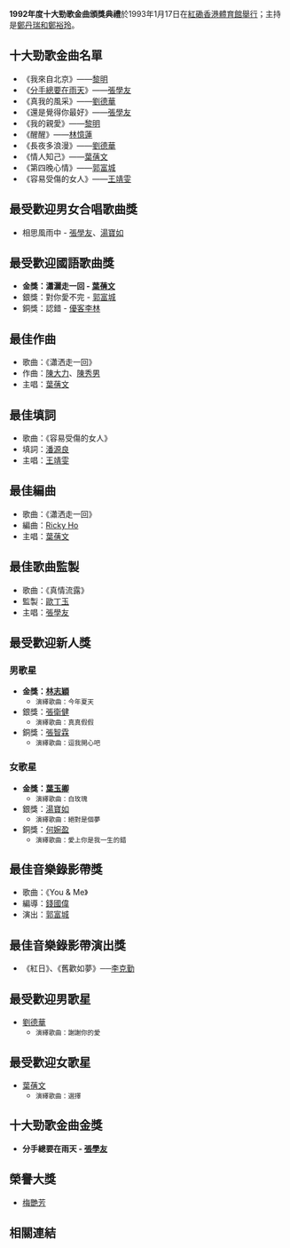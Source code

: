 **1992年度十大勁歌金曲頒獎典禮**於1993年1月17日在[紅磡香港體育館舉行](https://zh.wikipedia.org/wiki/紅磡香港體育館 "wikilink")；主持是[鄭丹瑞和](../Page/鄭丹瑞.md "wikilink")[鄭裕玲](../Page/鄭裕玲.md "wikilink")。

## 十大勁歌金曲名單

  - 《我來自北京》——[黎明](../Page/黎明.md "wikilink")
  - 《[分手總要在雨天](https://zh.wikipedia.org/wiki/分手總要在雨天 "wikilink")》——[張學友](https://zh.wikipedia.org/wiki/張學友 "wikilink")
  - 《真我的風采》——[劉德華](../Page/劉德華.md "wikilink")
  - 《還是覺得你最好》——[張學友](https://zh.wikipedia.org/wiki/張學友 "wikilink")
  - 《我的親愛》——[黎明](../Page/黎明.md "wikilink")
  - 《醒醒》——[林憶蓮](../Page/林憶蓮.md "wikilink")
  - 《長夜多浪漫》——[劉德華](../Page/劉德華.md "wikilink")
  - 《情人知己》——[葉蒨文](../Page/葉蒨文.md "wikilink")
  - 《第四晚心情》——[郭富城](../Page/郭富城.md "wikilink")
  - 《容易受傷的女人》——[王靖雯](https://zh.wikipedia.org/wiki/王靖雯 "wikilink")

## 最受歡迎男女合唱歌曲獎

  - 相思風雨中 -
    [張學友](https://zh.wikipedia.org/wiki/張學友 "wikilink")、[湯寶如](../Page/湯寶如.md "wikilink")

## 最受歡迎國語歌曲獎

  - **金獎：瀟灑走一回 - [葉蒨文](../Page/葉蒨文.md "wikilink")**
  - 銀獎：對你愛不完 - [郭富城](../Page/郭富城.md "wikilink")
  - 銅獎：認錯 - [優客李林](https://zh.wikipedia.org/wiki/優客李林 "wikilink")

## 最佳作曲

  - 歌曲：《瀟洒走一回》
  - 作曲：[陳大力](https://zh.wikipedia.org/wiki/陳大力 "wikilink")、[陳秀男](https://zh.wikipedia.org/wiki/陳秀男 "wikilink")
  - 主唱：[葉蒨文](../Page/葉蒨文.md "wikilink")

## 最佳填詞

  - 歌曲：《容易受傷的女人》
  - 填詞：[潘源良](https://zh.wikipedia.org/wiki/潘源良 "wikilink")
  - 主唱：[王靖雯](https://zh.wikipedia.org/wiki/王靖雯 "wikilink")

## 最佳編曲

  - 歌曲：《瀟洒走一回》
  - 編曲：[Ricky Ho](https://zh.wikipedia.org/wiki/Ricky_Ho "wikilink")
  - 主唱：[葉蒨文](../Page/葉蒨文.md "wikilink")

## 最佳歌曲監製

  - 歌曲：《真情流露》
  - 監製：[歐丁玉](../Page/歐丁玉.md "wikilink")
  - 主唱：[張學友](https://zh.wikipedia.org/wiki/張學友 "wikilink")

## 最受歡迎新人獎

### 男歌星

  - **金獎：[林志穎](https://zh.wikipedia.org/wiki/林志穎 "wikilink")**
      - <small>演繹歌曲：今年夏天</small>
  - 銀獎：[張衛健](../Page/張衛健.md "wikilink")
      - <small>演繹歌曲：真真假假</small>
  - 銅獎：[張智霖](../Page/張智霖.md "wikilink")
      - <small>演繹歌曲：逗我開心吧</small>

### 女歌星

  - **金獎：[葉玉卿](../Page/葉玉卿.md "wikilink")**
      - <small>演繹歌曲：白玫瑰</small>
  - 銀獎：[湯寶如](../Page/湯寶如.md "wikilink")
      - <small>演繹歌曲：絕對是個夢</small>
  - 銅獎：[何婉盈](https://zh.wikipedia.org/wiki/何婉盈 "wikilink")
      - <small>演繹歌曲：愛上你是我一生的錯</small>

## 最佳音樂錄影帶獎

  - 歌曲：《You & Me》
  - 編導：[錢國偉](https://zh.wikipedia.org/wiki/錢國偉_\(監製\) "wikilink")
  - 演出：[郭富城](../Page/郭富城.md "wikilink")

## 最佳音樂錄影帶演出獎

  - 《紅日》、《舊歡如夢》──[李克勤](../Page/李克勤.md "wikilink")

## 最受歡迎男歌星

  - [劉德華](../Page/劉德華.md "wikilink")
      - <small>演繹歌曲：謝謝你的愛</small>

## 最受歡迎女歌星

  - [葉蒨文](../Page/葉蒨文.md "wikilink")
      - <small>演繹歌曲：選擇</small>

## 十大勁歌金曲金獎

  - **分手總要在雨天 - [張學友](https://zh.wikipedia.org/wiki/張學友 "wikilink")**

## 榮譽大獎

  - [梅艷芳](../Page/梅艷芳.md "wikilink")

## 相關連結